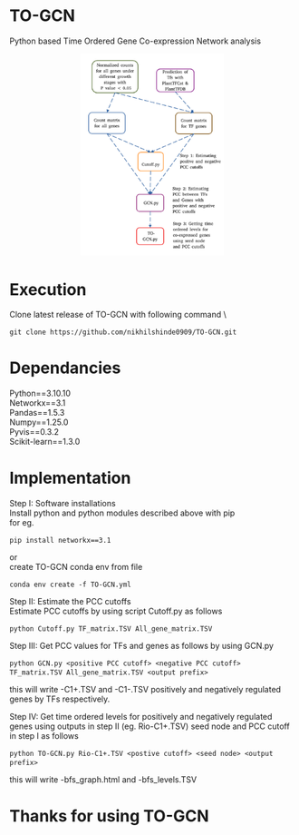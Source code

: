 # TO-GCN
Python based Time Ordered Gene Co-expression Network analysis
<p align="center">
  <img src="https://github.com/nikhilshinde0909/TO-GCN/blob/main/workflow.png" width=50% height=10%>
</p>


# Execution
Clone latest release of TO-GCN with following command \
```
git clone https://github.com/nikhilshinde0909/TO-GCN.git
```

# Dependancies
Python==3.10.10 \
Networkx==3.1 \
Pandas==1.5.3 \
Numpy==1.25.0 \
Pyvis==0.3.2 \
Scikit-learn==1.3.0 

# Implementation

Step I: Software installations \
Install python and python modules described above with pip \
for eg.

```
pip install networkx==3.1
```

or \
create TO-GCN conda env from file

```
conda env create -f TO-GCN.yml
```

Step II: Estimate the PCC cutoffs \
Estimate PCC cutoffs by using script Cutoff.py as follows

```
python Cutoff.py TF_matrix.TSV All_gene_matrix.TSV
```

Step III: Get PCC values for TFs and genes as follows by using GCN.py 

```
python GCN.py <positive PCC cutoff> <negative PCC cutoff> TF_matrix.TSV All_gene_matrix.TSV <output prefix>
```

this will write <output prefix>-C1+.TSV and <output prefix>-C1-.TSV positively and negatively regulated genes by TFs respectively. 

Step IV: Get time ordered levels for positively and negatively regulated genes using outputs in step II (eg. Rio-C1+.TSV) seed node and PCC cutoff in step I as follows

```
python TO-GCN.py Rio-C1+.TSV <postive cutoff> <seed node> <output prefix>
```

this will write <output prefix>-bfs_graph.html and <output prefix>-bfs_levels.TSV

# Thanks for using TO-GCN 
